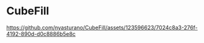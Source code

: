 # CubeFill

https://github.com/nyasturano/CubeFill/assets/123596623/7024c8a3-276f-4192-890d-d0c8886b5e8c

